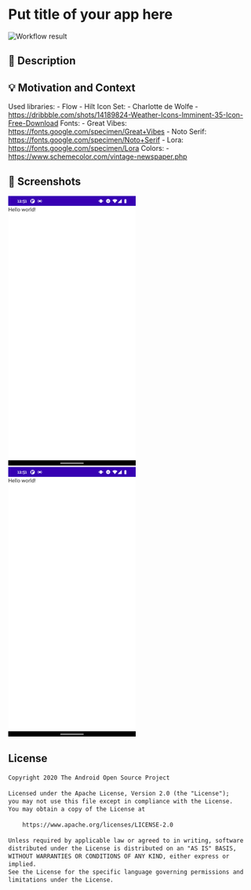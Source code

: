 # Put title of your app here

<!--- Replace <OWNER> with your Github Username and <REPOSITORY> with the name of your repository. -->
<!--- You can find both of these in the url bar when you open your repository in github. -->
![Workflow result](https://github.com/<OWNER>/<REPOSITORY>/workflows/Check/badge.svg)


## :scroll: Description
<!--- Describe your app in one or two sentences -->


## :bulb: Motivation and Context
<!--- Optionally point readers to interesting parts of your submission. -->
<!--- What are you especially proud of? -->

Used libraries:
    - Flow
    - Hilt
Icon Set:
    - Charlotte de Wolfe
        - https://dribbble.com/shots/14189824-Weather-Icons-Imminent-35-Icon-Free-Download
Fonts:
    - Great Vibes: https://fonts.google.com/specimen/Great+Vibes
    - Noto Serif: https://fonts.google.com/specimen/Noto+Serif
    - Lora: https://fonts.google.com/specimen/Lora
Colors:
    - https://www.schemecolor.com/vintage-newspaper.php

## :camera_flash: Screenshots
<!-- You can add more screenshots here if you like -->
<img src="/results/screenshot_1.png" width="260">&emsp;<img src="/results/screenshot_2.png" width="260">

## License
```
Copyright 2020 The Android Open Source Project

Licensed under the Apache License, Version 2.0 (the "License");
you may not use this file except in compliance with the License.
You may obtain a copy of the License at

    https://www.apache.org/licenses/LICENSE-2.0

Unless required by applicable law or agreed to in writing, software
distributed under the License is distributed on an "AS IS" BASIS,
WITHOUT WARRANTIES OR CONDITIONS OF ANY KIND, either express or implied.
See the License for the specific language governing permissions and
limitations under the License.
```